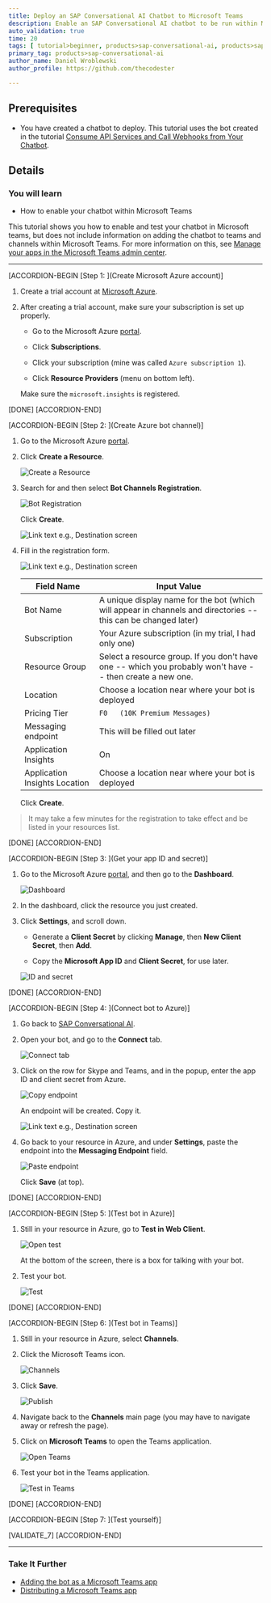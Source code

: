 ```yaml
---
title: Deploy an SAP Conversational AI Chatbot to Microsoft Teams
description: Enable an SAP Conversational AI chatbot to be run within Microsoft Teams.
auto_validation: true
time: 20
tags: [ tutorial>beginner, products>sap-conversational-ai, products>sap-business-technology-platform]
primary_tag: products>sap-conversational-ai
author_name: Daniel Wroblewski
author_profile: https://github.com/thecodester

---
```


## Prerequisites
 - You have created a chatbot to deploy. This tutorial uses the bot created in the tutorial [Consume API Services and Call Webhooks from Your Chatbot](conversational-ai-webhook-api-call).

## Details
### You will learn
  - How to enable your chatbot within Microsoft Teams

This tutorial shows you how to enable and test your chatbot in Microsoft teams, but does not include information on adding the chatbot to teams and channels within Microsoft Teams. For more information on this, see [Manage your apps in the Microsoft Teams admin center](https://docs.microsoft.com/en-us/MicrosoftTeams/manage-apps).

---

[ACCORDION-BEGIN [Step 1: ](Create Microsoft Azure account)]

1. Create a trial account at [Microsoft Azure](https://azure.microsoft.com/en-in/free/).

2. After creating a trial account, make sure your subscription is set up properly.

    - Go to the Microsoft Azure [portal](https://portal.azure.com/).

    - Click **Subscriptions**.

    - Click your subscription (mine was called `Azure subscription 1`).

    - Click **Resource Providers** (menu on bottom left).

    Make sure the `microsoft.insights` is registered.

[DONE]
[ACCORDION-END]

[ACCORDION-BEGIN [Step 2: ](Create Azure bot channel)]
1. Go to the Microsoft Azure [portal](https://portal.azure.com/).

2. Click **Create a Resource**.

    ![Create a Resource](1-create-resource.png)

3. Search for and then select **Bot Channels Registration**.

    ![Bot Registration](1-bot-registration.png)

    Click **Create**.

    ![Link text e.g., Destination screen](1-bot-registration-create.png)

4. Fill in the registration form.

    ![Link text e.g., Destination screen](1-registration-form.png)

    | Field Name | Input Value
    |------------|-------------
    | Bot Name	 | A unique display name for the bot (which will appear in channels and directories -- this can be changed later)
    | Subscription	| Your Azure subscription	(in my trial, I had only one)
    | Resource Group	| Select a resource group. If you don't have one -- which you probably won't have -- then create a new one.
    | Location	| Choose a location near where your bot is deployed
    | Pricing Tier	| `F0	(10K Premium Messages)`
    | Messaging endpoint	| This will be filled out later
    | Application Insights	| On
    | Application Insights Location | Choose a location near where your bot is deployed

    Click **Create**.

>It may take a few minutes for the registration to take effect and be listed in your resources list.

[DONE]
[ACCORDION-END]


[ACCORDION-BEGIN [Step 3: ](Get your app ID and secret)]

1. Go to the Microsoft Azure [portal](https://portal.azure.com/), and then go to the **Dashboard**.

    ![Dashboard](3-dashboard.png)

2. In the dashboard, click the resource you just created.

3. Click **Settings**, and scroll down.

    - Generate a **Client Secret** by clicking **Manage**, then **New Client Secret**, then **Add**.

    - Copy the **Microsoft App ID** and **Client Secret**, for use later.

    ![ID and secret](3-IDandSecret.png)

[DONE]
[ACCORDION-END]

[ACCORDION-BEGIN [Step 4: ](Connect bot to Azure)]

1. Go back to [SAP Conversational AI](https://cai.tools.sap/).

2. Open your bot, and go to the **Connect** tab.

    ![Connect tab](4-connect.png)

3. Click on the row for Skype and Teams, and in the popup, enter the app ID and client secret from Azure.

    ![Copy endpoint](4-appID-secret.png)

    An endpoint will be created. Copy it.

    ![Link text e.g., Destination screen](4-endpoint.png)

4. Go back to your resource in Azure, and under **Settings**, paste the endpoint into the **Messaging Endpoint** field.

    ![Paste endpoint](4-endpoint-Azure.png)

    Click **Save** (at top).


[DONE]
[ACCORDION-END]

[ACCORDION-BEGIN [Step 5: ](Test bot in Azure)]

1. Still in your resource in Azure, go to **Test in Web Client**.

    ![Open test](5-test-open.png)

    At the bottom of the screen, there is a box for talking with your bot.

2. Test your bot.

    ![Test](5-test.png)

[DONE]
[ACCORDION-END]

[ACCORDION-BEGIN [Step 6: ](Test bot in Teams)]

1. Still in your resource in Azure, select **Channels**.

2. Click the Microsoft Teams icon.

    ![Channels](6-channels.png)

3. Click **Save**.

    ![Publish](6-channels-teams.png)

4. Navigate back to the **Channels** main page (you may have to navigate away or refresh the page).

5. Click on **Microsoft Teams** to open the Teams application.

    ![Open Teams](6-teams-test.png)

6. Test your bot in the Teams application.

    ![Test in Teams](6-test-in-teams.png)

[DONE]
[ACCORDION-END]

[ACCORDION-BEGIN [Step 7: ](Test yourself)]




[VALIDATE_7]
[ACCORDION-END]

---

### Take It Further

- [Adding the bot as a Microsoft Teams app](https://docs.microsoft.com/en-us/microsoftteams/platform/bots/how-to/create-a-bot-for-teams)
- [Distributing a Microsoft Teams app](https://docs.microsoft.com/en-us/microsoftteams/platform/concepts/deploy-and-publish/overview)
